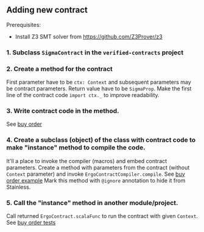 ## Adding new contract

Prerequisites:
- Install Z3 SMT solver from https://github.com/Z3Prover/z3

### 1. Subclass `SigmaContract` in the `verified-contracts` project
### 2. Create a method for the contract
First parameter have to be `ctx: Context` and subsequent parameters may be contract parameters. Return value have to be `SigmaProp`. Make the first line of the contract code `import ctx._` to improve readability.
### 3. Write contract code in the method.
See [buy order](http://github.com/ScorexFoundation/sigmastate-interpreter/blob/346717a7d6af45c685b617ccea7babcf39d49939/contract-verification/src/main/scala/sigmastate/verification/contract/AssetsAtomicExchange.scala#L12-L32)

### 4. Create a subclass (object) of the class with contract code to make "instance" method to compile the code.
It'll a place to invoke the compiler (macros) and embed contract parameters. Create a method with parameters from the contract (without `Context` parameter) and invoke `ErgoContractCompiler.compile`. See [buy order example](http://github.com/ScorexFoundation/sigmastate-interpreter/blob/346717a7d6af45c685b617ccea7babcf39d49939/contract-verification/src/main/scala/sigmastate/verification/contract/AssetsAtomicExchange.scala#L116-L122)
Mark this method with `@ignore` annotation to hide it from Stainless. 

### 5. Call the "instance" method in another module/project.
Call returned `ErgoContract.scalaFunc` to run the contract with given `Context`. See [buy order tests](http://github.com/ScorexFoundation/sigmastate-interpreter/blob/346717a7d6af45c685b617ccea7babcf39d49939/sigma-dsl-compiler-macros-playground/src/test/scala/sigmastate/verification/test/AssetsAtomicExchangeCompilationTest.scala#L177-L220)
